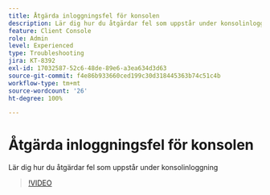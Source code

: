 ```yaml
---
title: Åtgärda inloggningsfel för konsolen
description: Lär dig hur du åtgärdar fel som uppstår under konsolinloggning
feature: Client Console
role: Admin
level: Experienced
type: Troubleshooting
jira: KT-8392
exl-id: 17032587-52c6-48de-89e6-a3ea634d3d63
source-git-commit: f4e86b933660ced199c30d318445363b74c51c4b
workflow-type: tm+mt
source-wordcount: '26'
ht-degree: 100%

---
```


# Åtgärda inloggningsfel för konsolen

Lär dig hur du åtgärdar fel som uppstår under konsolinloggning

>[!VIDEO](https://video.tv.adobe.com/v/335896?quality=12&learn=on)
